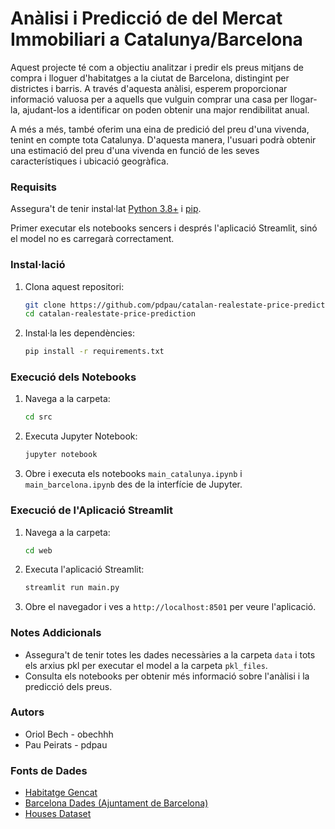 # Anàlisi i Predicció de del Mercat Immobiliari a Catalunya/Barcelona
Aquest projecte té com a objectiu analitzar i predir els preus mitjans de compra i lloguer d'habitatges a la ciutat de Barcelona, distingint per districtes i barris.
A través d'aquesta anàlisi, esperem proporcionar informació valuosa per a aquells que vulguin comprar una casa per llogar-la, ajudant-los a identificar on poden obtenir una major rendibilitat anual.

A més a més, també oferim una eina de predició del preu d'una vivenda, tenint en compte tota Catalunya. D'aquesta manera, l'usuari podrà obtenir una estimació del preu d'una vivenda en funció de les seves característiques i ubicació geogràfica.

### Requisits

Assegura't de tenir instal·lat [Python 3.8+](https://www.python.org/downloads/) i [pip](https://pip.pypa.io/en/stable/installation/).

Primer executar els notebooks sencers i després l'aplicació Streamlit, sinó el model no es carregarà correctament.

### Instal·lació

1. Clona aquest repositori:
    ```sh
    git clone https://github.com/pdpau/catalan-realestate-price-prediction.git
    cd catalan-realestate-price-prediction
    ```

2. Instal·la les dependències:
    ```sh
    pip install -r requirements.txt
    ```

### Execució dels Notebooks

1. Navega a la carpeta:
    ```sh
    cd src
    ```

2. Executa Jupyter Notebook:
    ```sh
    jupyter notebook
    ```

3. Obre i executa els notebooks `main_catalunya.ipynb` i `main_barcelona.ipynb` des de la interfície de Jupyter.

### Execució de l'Aplicació Streamlit

1. Navega a la carpeta:
    ```sh
    cd web
    ```

2. Executa l'aplicació Streamlit:
    ```sh
    streamlit run main.py
    ```

3. Obre el navegador i ves a `http://localhost:8501` per veure l'aplicació.

### Notes Addicionals

- Assegura't de tenir totes les dades necessàries a la carpeta `data` i tots els arxius pkl per executar el model a la carpeta `pkl_files`.
- Consulta els notebooks per obtenir més informació sobre l'anàlisi i la predicció dels preus.

### Autors
- Oriol Bech - obechhh
- Pau Peirats - pdpau

### Fonts de Dades
- [Habitatge Gencat](https://habitatge.gencat.cat/ca/dades/indicadors_estadistiques/estadistiques_de_construccio_i_mercat_immobiliari/)
- [Barcelona Dades (Ajuntament de Barcelona)](https://portaldades.ajuntament.barcelona.cat/ca/search/habitatges?territory=districte,municipi,barri&theme=Habitatge)
- [Houses Dataset](https://zenodo.org/records/4263693)